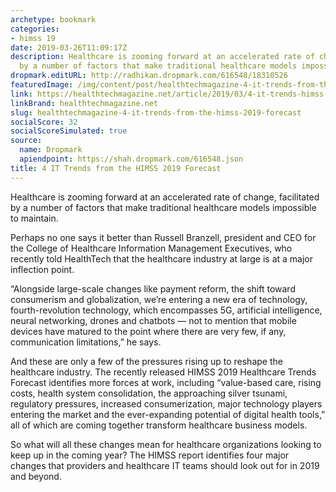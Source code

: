 ```yaml
---
archetype: bookmark
categories:
- himss 19
date: 2019-03-26T11:09:17Z
description: Healthcare is zooming forward at an accelerated rate of change, facilitated
  by a number of factors that make traditional healthcare models impossible to maintain.
dropmark.editURL: http://radhikan.dropmark.com/616548/18310526
featuredImage: /img/content/post/healthtechmagazine-4-it-trends-from-the-himss-2019-forecast.jpg
link: https://healthtechmagazine.net/article/2019/03/4-it-trends-himss-2019-forecast
linkBrand: healthtechmagazine.net
slug: healthtechmagazine-4-it-trends-from-the-himss-2019-forecast
socialScore: 32
socialScoreSimulated: true
source:
  name: Dropmark
  apiendpoint: https://shah.dropmark.com/616548.json
title: 4 IT Trends from the HIMSS 2019 Forecast
---
```

Healthcare is zooming forward at an accelerated rate of change, facilitated by a number of factors that make traditional healthcare models impossible to maintain.

Perhaps no one says it better than Russell Branzell, president and CEO for the College of Healthcare Information Management Executives, who recently told HealthTech that the healthcare industry at large is at a major inflection point.

“Alongside large-scale changes like payment reform, the shift toward consumerism and globalization, we’re entering a new era of technology, fourth-revolution technology, which encompasses 5G, artificial intelligence, neural networking, drones and chatbots — not to mention that mobile devices have matured to the point where there are very few, if any, communication limitations,” he says.

And these are only a few of the pressures rising up to reshape the healthcare industry. The recently released HIMSS 2019 Healthcare Trends Forecast identifies more forces at work, including “value-based care, rising costs, health system consolidation, the approaching silver tsunami, regulatory pressures, increased consumerization, major technology players entering the market and the ever-expanding potential of digital health tools,” all of which are coming together transform healthcare business models.

So what will all these changes mean for healthcare organizations looking to keep up in the coming year? The HIMSS report identifies four major changes that providers and healthcare IT teams should look out for in 2019 and beyond.

